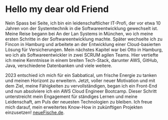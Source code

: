 # Hello my dear old Friend

Nein Spass bei Seite, ich bin ein leidenschaftlicher IT-Profi, der vor etwa 10 Jahren von der Systemtechnik in die Softwareentwicklung gewechselt ist. Meine Reise begann bei An der Lan Systems in München, wo ich meine ersten Schritte in der Softwareentwicklung machte. Später wechselte ich zu Fincon in Hamburg und arbeitete an der Entwicklung einer Cloud-basierten Lösung für Versicherungen. Mein nächstes Kapitel war bei Otto in Hamburg, wo ich als Softwareentwickler in zwei SCRUM agilen Teams. Hier vertiefte ich meine Kenntnisse in einem breiten Tech-Stack, darunter AWS, GitHub, Java, verschiedene Datenbanken und viele weitere.

2023 entschied ich mich für ein Sabbatical, um frische Energie zu tanken und meinen Horizont zu erweitern. Jetzt, voller neuer Motivation und mit dem Ziel, meine Fähigkeiten zu vervollständigen, began ich ein Front-End und nun absolviere ich ein AWS Cloud Engineer Bootcamp. Dieser Schritt unterstreicht mein Engagement für ständiges Lernen und meine Leidenschaft, am Puls der neuesten Technologien zu bleiben. Ich freue mich darauf, mein erweitertes Know-How in zukünftigen Projekten einzusetzen! [neueFische.de](https://www.neuefische.de).
